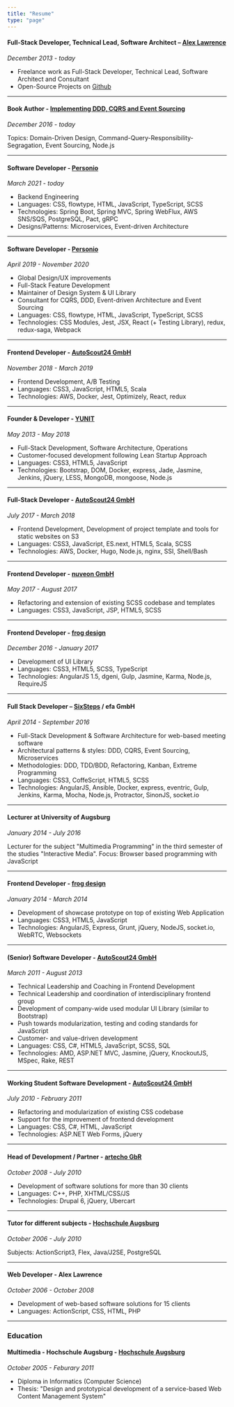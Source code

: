 ```yaml
---
title: "Resume"
type: "page"
---
```


#### Full-Stack Developer, Technical Lead, Software Architect – [Alex Lawrence](http://alex-lawrence.com/)

*December 2013 - today*

- Freelance work as Full-Stack Developer, Technical Lead, Software Architect and Consultant
- Open-Source Projects on [Github](https://github.com/alexlawrence)

<hr />

#### Book Author - [Implementing DDD, CQRS and Event Sourcing](https://leanpub.com/implementing-ddd-cqrs-and-event-sourcing)

*December 2016 - today*

Topics: Domain-Driven Design, Command-Query-Responsibility-Segragation, Event Sourcing, Node.js

<hr />

#### Software Developer - [Personio](https://www.personio.de)

*March 2021 - today*

* Backend Engineering
* Languages: CSS, flowtype, HTML, JavaScript, TypeScript, SCSS
* Technologies: Spring Boot, Spring MVC, Spring WebFlux, AWS SNS/SQS, PostgreSQL, Pact, gRPC
* Designs/Patterns: Microservices, Event-driven Architecture

<hr />

#### Software Developer - [Personio](https://www.personio.de)

*April 2019 - November 2020*

* Global Design/UX improvements
* Full-Stack Feature Development
* Maintainer of Design System & UI Library
* Consultant for CQRS, DDD, Event-driven Architecture and Event Sourcing
* Languages: CSS, flowtype, HTML, JavaScript, TypeScript, SCSS
* Technologies: CSS Modules, Jest, JSX, React (+ Testing Library), redux, redux-saga, Webpack

<hr />

#### Frontend Developer - [AutoScout24 GmbH](http://www.autoscout24.de)

*November 2018 - March 2019*

* Frontend Development, A/B Testing
* Languages: CSS3, JavaScript, HTML5, Scala
* Technologies: AWS, Docker, Jest, Optimizely, React, redux

<hr />

#### Founder & Developer - [YUNIT](http://www.yunit.org)

*May 2013 - May 2018*

* Full-Stack Development, Software Architecture, Operations
* Customer-focused development following Lean Startup Approach
* Languages: CSS3, HTML5, JavaScript
* Technologies: Bootstrap, DOM, Docker, express, Jade, Jasmine, Jenkins, jQuery, LESS, MongoDB, mongoose, Node.js

<hr />

#### Full-Stack Developer - [AutoScout24 GmbH](http://www.autoscout24.de)

*July 2017 - March 2018*

* Frontend Development, Development of project template and tools for static websites on S3
* Languages: CSS3, JavaScript, ES.next, HTML5, Scala, SCSS
* Technologies: AWS, Docker, Hugo, Node.js, nginx, SSI, Shell/Bash

<hr />

#### Frontend Developer - [nuveon GmbH](http://nuveon.de/)

*May 2017 - August 2017*

* Refactoring and extension of existing SCSS codebase and templates
* Languages: CSS3, JavaScript, JSP, HTML5, SCSS

<hr />

#### Frontend Developer - [frog design](http://www.frogdesign.com)

*December 2016 - January 2017*

* Development of UI Library
* Languages: CSS3, HTML5, SCSS, TypeScript
* Technologies: AngularJS 1.5, dgeni, Gulp, Jasmine, Karma, Node.js, RequireJS

<hr />

#### Full Stack Developer – [SixSteps](http://sixsteps.com/) / efa GmbH

*April 2014 - September 2016*

* Full-Stack Development & Software Architecture for web-based meeting software
* Architectural patterns & styles: DDD, CQRS, Event Sourcing, Microservices
* Methodologies: DDD, TDD/BDD, Refactoring, Kanban, Extreme Programming
* Languages: CSS3, CoffeScript, HTML5, SCSS
* Technologies: AngularJS, Ansible, Docker, express, eventric, Gulp, Jenkins, Karma, Mocha, Node.js, Protractor, SinonJS, socket.io

<hr />

#### Lecturer at University of Augsburg

*January 2014 - July 2016*

Lecturer for the subject "Multimedia Programming" in the third semester of the studies "Interactive Media".
Focus: Browser based programming with JavaScript

<hr />

#### Frontend Developer - [frog design](http://www.frogdesign.com)

*January 2014 - March 2014*

* Development of showcase prototype on top of existing Web Application
* Languages: CSS3, HTML5, JavaScript
* Technologies: AngularJS, Express, Grunt, jQuery, NodeJS, socket.io, WebRTC, Websockets

<hr />

#### (Senior) Software Developer - [AutoScout24 GmbH](http://www.autoscout24.de)

*March 2011 - August 2013*

* Technical Leadership and Coaching in Frontend Development
* Technical Leadership and coordination of interdisciplinary frontend group
* Development of company-wide used modular UI Library (similar to Bootstrap)
* Push towards modularization, testing and coding standards for JavaScript
* Customer- and value-driven development
* Languages: CSS, C#, HTML5, JavaScript, SCSS, SQL
* Technologies: AMD, ASP.NET MVC, Jasmine, jQuery, KnockoutJS, MSpec, Rake, REST

<hr />

#### Working Student Software Development - [AutoScout24 GmbH](http://www.autoscout24.de)

*July 2010 - February 2011*

* Refactoring and modularization of existing CSS codebase
* Support for the improvement of frontend development
* Languages: CSS, C#, HTML, JavaScript
* Technologies: ASP.NET Web Forms, jQuery

<hr />

#### Head of Development / Partner - [artecho GbR](http://www.artecho.de)

*October 2008 - July 2010*

* Development of software solutions for more than 30 clients
* Languages: C++, PHP, XHTML/CSS/JS
* Technologies: Drupal 6, jQuery, Ubercart

<hr />

#### Tutor for different subjects - [Hochschule Augsburg](http://www.hs-augsburg.de)

*October 2006 - July 2010*

Subjects: ActionScript3, Flex, Java/J2SE, PostgreSQL

<hr />

#### Web Developer - Alex Lawrence

*October 2006 - October 2008*

* Development of web-based software solutions for 15 clients
* Languages: ActionScript, CSS, HTML, PHP

<hr />

### Education

#### Multimedia - Hochschule Augsburg - [Hochschule Augsburg](http://www.hs-augsburg.de)

*October 2005 - Feburary 2011*

* Diploma in Informatics (Computer Science)
* Thesis: "Design and prototypical development of a service-based Web Content Management System"

